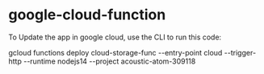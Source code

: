 # google-cloud-function
 
To Update the app in google cloud, use the CLI to run this code:

gcloud functions deploy cloud-storage-func --entry-point cloud --trigger-http --runtime nodejs14 --project acoustic-atom-309118